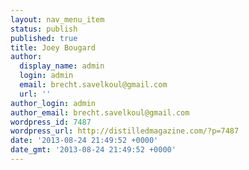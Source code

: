 ```yaml
---
layout: nav_menu_item
status: publish
published: true
title: Joey Bougard
author:
  display_name: admin
  login: admin
  email: brecht.savelkoul@gmail.com
  url: ''
author_login: admin
author_email: brecht.savelkoul@gmail.com
wordpress_id: 7487
wordpress_url: http://distilledmagazine.com/?p=7487
date: '2013-08-24 21:49:52 +0000'
date_gmt: '2013-08-24 21:49:52 +0000'
---
```



